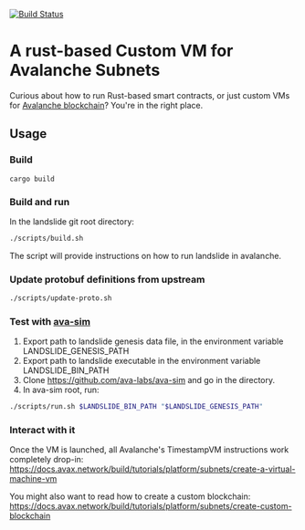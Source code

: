 [![Build Status](https://github.com/archisgore/landslide/actions/workflows/build.yml/badge.svg)](https://github.com/archisgore/landslide/actions/workflows/build.yml)

# A rust-based Custom VM for Avalanche Subnets

Curious about how to run Rust-based smart contracts, or just custom VMs for [Avalanche blockchain](https://www.avax.network/)? You're in the right place.


## Usage

### Build

`cargo build`

### Build and run

In the landslide git root directory:

```.bash
./scripts/build.sh
```

The script will provide instructions on how to run landslide in avalanche.

### Update protobuf definitions from upstream

```.bash
./scripts/update-proto.sh
```

### Test with [ava-sim](https://github.com/ava-labs/ava-sim)

1. Export path to landslide genesis data file, in the environment variable LANDSLIDE_GENESIS_PATH
2. Export path to landslide executable in the environment variable LANDSLIDE_BIN_PATH
2. Clone https://github.com/ava-labs/ava-sim and go in the directory.
3. In ava-sim root, run:
```.bash
./scripts/run.sh $LANDSLIDE_BIN_PATH "$LANDSLIDE_GENESIS_PATH"
```

### Interact with it

Once the VM is launched, all Avalanche's TimestampVM instructions work completely drop-in:
https://docs.avax.network/build/tutorials/platform/subnets/create-a-virtual-machine-vm

You might also want to read how to create a custom blockchain:
https://docs.avax.network/build/tutorials/platform/subnets/create-custom-blockchain


